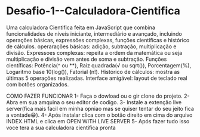# Desafio-1--Calculadora-Cientifica
Uma calculadora Cientifica feita em JavaScript que combina funcionalidades de níveis iniciante, intermediário e avançado, incluindo operações básicas, expressões complexas, funções científicas e histórico de cálculos.
operarações básicas: adição, subtração, multiplicação  e divisão.
Expressoes complexas: repeita a ordem da matemática ou seja multiplicação e divisão vem antes de soma e subtração.
Funções científicas: Potência(^ ou **), Raiz quadrada(√ ou sqrt()), Porcentagem(%), Logaritmo base 10(log()), Fatorial (n!).
Histórico de cálculos: mostra as últimas 5 operações realizadas.
Interface amigável: layout de teclado real com botões organizados.

COMO FAZER FUNCIONAR
1- Faça o dowload ou o gir clone do projeto.
2- Abra em sua amquina o seu editor de codigo.
3- Instale a extenção live server(fica mais facil em minha opniao mas se quiser tentar do seu jeito fica a vontade😁).
4- Após instalar clica com o botão direito em cima do arquivo INDEX.HTML e clica em OPEN WITH LIVE SERVER
5- Após fazer tudo isso voce tera a sua calculadora cientifica pronta
